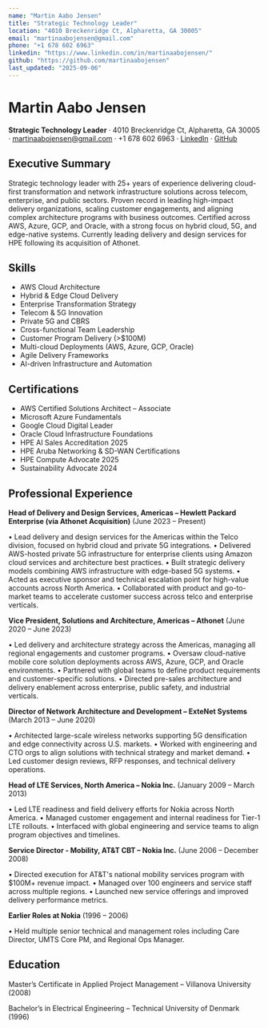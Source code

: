 ```yaml
--- 
name: "Martin Aabo Jensen"
title: "Strategic Technology Leader"
location: "4010 Breckenridge Ct, Alpharetta, GA 30005"
email: "martinaabojensen@gmail.com"
phone: "+1 678 602 6963"
linkedin: "https://www.linkedin.com/in/martinaabojensen/"
github: "https://github.com/martinaabojensen"
last_updated: "2025-09-06"
---
```


# Martin Aabo Jensen

**Strategic Technology Leader** · 4010 Breckenridge Ct, Alpharetta, GA 30005 · martinaabojensen@gmail.com · +1 678 602 6963 · [LinkedIn](https://www.linkedin.com/in/martinaabojensen/) · [GitHub](https://github.com/martinaabojensen)

## Executive Summary
Strategic technology leader with 25+ years of experience delivering cloud-first transformation and network infrastructure solutions across telecom, enterprise, and public sectors. Proven record in leading high-impact delivery organizations, scaling customer engagements, and aligning complex architecture programs with business outcomes. Certified across AWS, Azure, GCP, and Oracle, with a strong focus on hybrid cloud, 5G, and edge-native systems. Currently leading delivery and design services for HPE following its acquisition of Athonet.

## Skills
- AWS Cloud Architecture
- Hybrid & Edge Cloud Delivery
- Enterprise Transformation Strategy
- Telecom & 5G Innovation
- Private 5G and CBRS
- Cross-functional Team Leadership
- Customer Program Delivery (>$100M)
- Multi-cloud Deployments (AWS, Azure, GCP, Oracle)
- Agile Delivery Frameworks
- AI-driven Infrastructure and Automation

## Certifications
- AWS Certified Solutions Architect – Associate
- Microsoft Azure Fundamentals
- Google Cloud Digital Leader
- Oracle Cloud Infrastructure Foundations
- HPE AI Sales Accreditation 2025
- HPE Aruba Networking & SD-WAN Certifications
- HPE Compute Advocate 2025
- Sustainability Advocate 2024

## Professional Experience
**Head of Delivery and Design Services, Americas – Hewlett Packard Enterprise (via Athonet Acquisition)** (June 2023 – Present)

• Lead delivery and design services for the Americas within the Telco division, focused on hybrid cloud and private 5G integrations.
• Delivered AWS-hosted private 5G infrastructure for enterprise clients using Amazon cloud services and architecture best practices.
• Built strategic delivery models combining AWS infrastructure with edge-based 5G systems.
• Acted as executive sponsor and technical escalation point for high-value accounts across North America.
• Collaborated with product and go-to-market teams to accelerate customer success across telco and enterprise verticals.

**Vice President, Solutions and Architecture, Americas – Athonet** (June 2020 – June 2023)

• Led delivery and architecture strategy across the Americas, managing all regional engagements and customer programs.
• Oversaw cloud-native mobile core solution deployments across AWS, Azure, GCP, and Oracle environments.
• Partnered with global teams to define product requirements and customer-specific solutions.
• Directed pre-sales architecture and delivery enablement across enterprise, public safety, and industrial verticals.

**Director of Network Architecture and Development – ExteNet Systems** (March 2013 – June 2020)

• Architected large-scale wireless networks supporting 5G densification and edge connectivity across U.S. markets.
• Worked with engineering and CTO orgs to align solutions with technical strategy and market demand.
• Led customer design reviews, RFP responses, and technical delivery operations.

**Head of LTE Services, North America – Nokia Inc.** (January 2009 – March 2013)

• Led LTE readiness and field delivery efforts for Nokia across North America.
• Managed customer engagement and internal readiness for Tier-1 LTE rollouts.
• Interfaced with global engineering and service teams to align program objectives and timelines.

**Service Director - Mobility, AT&T CBT – Nokia Inc.** (June 2006 – December 2008)

• Directed execution for AT&T's national mobility services program with $100M+ revenue impact.
• Managed over 100 engineers and service staff across multiple regions.
• Launched new service offerings and improved delivery performance metrics.

**Earlier Roles at Nokia** (1996 – 2006)

• Held multiple senior technical and management roles including Care Director, UMTS Core PM, and Regional Ops Manager.





## Education
Master’s Certificate in Applied Project Management – Villanova University (2008)

Bachelor’s in Electrical Engineering – Technical University of Denmark (1996)
